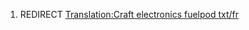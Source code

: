 1.  REDIRECT [Translation:Craft electronics fuelpod
    txt/fr](Translation:Craft_electronics_fuelpod_txt/fr "wikilink")